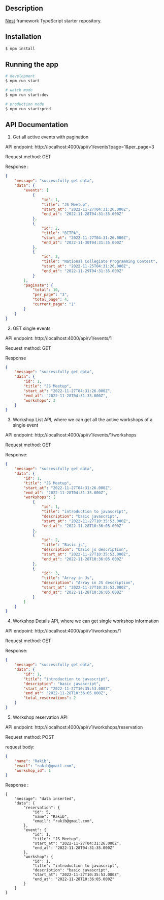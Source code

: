 

## Description

[Nest](https://github.com/nestjs/nest) framework TypeScript starter repository.

## Installation

```bash
$ npm install
```

## Running the app

```bash
# development
$ npm run start

# watch mode
$ npm run start:dev

# production mode
$ npm run start:prod
```


## API Documentation 

1. Get all active events with pagination

API endpoint: http://localhost:4000/api/v1/events?page=1&per_page=3

Request method: GET

Response : 
```json
{
    "message": "successfully get data",
    "data": {
        "events": [
            {
                "id": 1,
                "title": "JS Meetup",
                "start_at": "2022-11-27T04:31:26.000Z",
                "end_at": "2022-11-28T04:31:35.000Z"
            },
            {
                "id": 2,
                "title": "BITPA",
                "start_at": "2022-11-27T04:31:26.000Z",
                "end_at": "2022-11-30T04:31:35.000Z"
            },
            {
                "id": 3,
                "title": "National Collegiate Programming Contest",
                "start_at": "2022-11-25T04:31:26.000Z",
                "end_at": "2022-11-29T04:31:35.000Z"
            }
        ],
        "paginate": {
            "total": 10,
            "per_page": "3",
            "total_page": 4,
            "current_page": "1"
        }
    }
}

``` 

2. GET single events

API endpoint:  http://localhost:4000/api/v1/events/1

Request method: GET

Response 
```json
{
    "message": "successfully get data",
    "data": {
        "id": 1,
        "title": "JS Meetup",
        "start_at": "2022-11-27T04:31:26.000Z",
        "end_at": "2022-11-28T04:31:35.000Z",
        "workshops": 3
    }
}
````

3. Workshop List API, where we can get all the active workshops of a single
event

API endpoint:  http://localhost:4000/api/v1/events/1/workshops

Request method: GET

Response: 
```json
{
    "message": "successfully get data",
    "data": {
        "id": 1,
        "title": "JS Meetup",
        "start_at": "2022-11-27T04:31:26.000Z",
        "end_at": "2022-11-28T04:31:35.000Z",
        "workshops": [
            {
                "id": 1,
                "title": "introduction to javascript",
                "description": "basic javascript",
                "start_at": "2022-11-27T10:35:53.000Z",
                "end_at": "2022-11-28T10:36:05.000Z"
            },
            {
                "id": 2,
                "title": "Basic js",
                "description": "basic js description",
                "start_at": "2022-11-27T10:35:53.000Z",
                "end_at": "2022-11-28T10:36:05.000Z"
            },
            {
                "id": 3,
                "title": "Array in Js",
                "description": "Array in JS description",
                "start_at": "2022-11-27T10:35:53.000Z",
                "end_at": "2022-11-28T10:36:05.000Z"
            }
        ]
    }
}
```

4. Workshop Details API, where we can get single workshop information

API endpoint: http://localhost:4000/api/v1/workshops/1

Request method: GET

Response: 
```json
{
    "message": "successfully get data",
    "data": {
        "id": 1,
        "title": "introduction to javascript",
        "description": "basic javascript",
        "start_at": "2022-11-27T10:35:53.000Z",
        "end_at": "2022-11-28T10:36:05.000Z",
        "total_reservations": 2
    }
}
```

5. Workshop reservation API

API endpoint: http://localhost:4000/api/v1/workshops/reservation

Request method: POST

request body: 
```json
{
    "name": "Rakib",
    "email": "rakib@gmail.com",
    "workshop_id": 1
}
```

Response : 
```
{
    "message": "data inserted",
    "data": {
        "reservation": {
            "id": 5,
            "name": "Rakib",
            "email": "rakib@gmail.com",
        },
        "event": {
            "id": 1,
            "title": "JS Meetup",
            "start_at": "2022-11-27T04:31:26.000Z",
            "end_at": "2022-11-28T04:31:35.000Z"
        },
        "workshop": {
            "id": 1,
            "title": "introduction to javascript",
            "description": "basic javascript",
            "start_at": "2022-11-27T10:35:53.000Z",
            "end_at": "2022-11-28T10:36:05.000Z"
        }
    }
}

```


